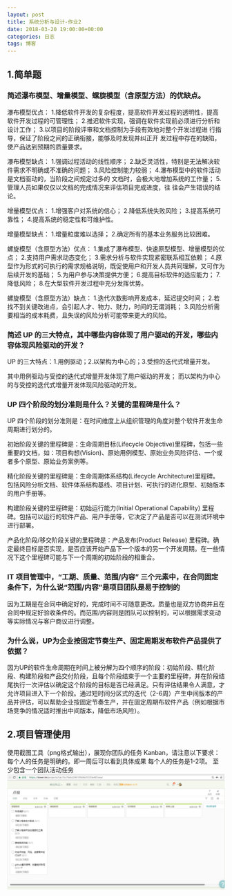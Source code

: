 ```yaml
---
layout: post
title: 系统分析与设计-作业2
date: 2018-03-20 19:00:00+00:00
categories: 日志
tags: 博客
---
```


## 1.简单题

### 简述瀑布模型、增量模型、螺旋模型（含原型方法）的优缺点。
瀑布模型优点：
1.降低软件开发的复杂程度，提高软件开发过程的透明性，提高 软件开发过程的可管理性；
2.推迟软件实现，强调在软件实现前必须进行分析和设计工作；
3.以项目的阶段评审和文档控制为手段有效地对整个开发过程进 行指导，保证了阶段之间的正确衔接，能够及时发现并纠正开 发过程中存在的缺陷，使产品达到预期的质量要求。

瀑布模型缺点：
1.强调过程活动的线性顺序；
2.缺乏灵活性，特别是无法解决软件需求不明确或不准确的问题；
3.风险控制能力较弱；
4.瀑布模型中的软件活动是文档驱动的，当阶段之间规定过多的 文档时，会极大地增加系统的工作量；
5.管理人员如果仅仅以文档的完成情况来评估项目完成进度，往 往会产生错误的结论。

增量模型优点：
1.增强客户对系统的信心；
2.降低系统失败风险；
3.提高系统可靠性；
4.提高系统的稳定性和可维护性。

增量模型缺点：
1.增量粒度难以选择；
2.确定所有的基本业务服务比较困难。

螺旋模型（含原型方法）优点：
1.集成了瀑布模型、快速原型模型、增量模型的优点；
2.支持用户需求动态变化；
3.需求分析与软件实现紧密联系相互依赖；
4.原型作为形式的可执行的需求规格说明，既促使用户和开发人员共同理解，又可作为后续开发的基础；
5.为用户参与决策提供方便；
6.提高目标软件的适应能力；
7.降低风险；
8.在大型软件开发过程中充分发挥优势。

螺旋模型（含原型方法）缺点：
1.迭代次数影响开发成本，延迟提交时间；
2.若找不到关键改进点，会引起人才、物力、财力，时间的无谓消耗；
3.风险分析需要相当的成本耗费，且失误的风险分析可能带来更大的风险。

### 简述 UP 的三大特点，其中哪些内容体现了用户驱动的开发，哪些内容体现风险驱动的开发？
UP 的三大特点：1.用例驱动；2.以架构为中心的；3.受控的迭代式增量开发。

其中用例驱动与受控的迭代式增量开发体现了用户驱动的开发；
而以架构为中心的与受控的迭代式增量开发体现风险驱动的开发。

### UP 四个阶段的划分准则是什么？关键的里程碑是什么？
UP 四个阶段的划分准则是：在时间维度上从组织管理的角度对整个软件开发生命周期进行划分的。

初始阶段关键的里程碑是：生命周期目标(Lifecycle Objective)里程碑，包括一些重要的文档，如：项目构想(Vision)、原始用例模型、原始业务风险评估、一个或者多个原型、原始业务案例等。

精化阶段关键的里程碑是：生命周期体系结构(Lifecycle Architecture)里程碑。包括风险分析文档、软件体系结构基线、项目计划、可执行的进化原型、初始版本的用户手册等。

构建阶段关键的里程碑是：初始运行能力(Initial Operational Capability) 里程碑。包括可以运行的软件产品、用户手册等，它决定了产品是否可以在测试环境中进行部署。

产品化阶段/移交阶段关键的里程碑是：产品发布(Product Release) 里程碑。确定最终目标是否实现，是否应该开始产品下一个版本的另一个开发周期。在一些情况下这个里程碑可能与下一个周期的初始阶段的相重合。

### IT 项目管理中，“工期、质量、范围/内容” 三个元素中，在合同固定条件下，为什么说“范围/内容”是项目团队是易于控制的
因为工期是在合同中确定好的，完成时间不可随意更改。质量也是双方协商并且在合同中规定好验收条件的。而范围/内容则是团队可以控制的，可以根据需求变动等实际情况与客户商议进行调整。

### 为什么说，UP为企业按固定节奏生产、固定周期发布软件产品提供了依据？
因为UP的软件生命周期在时间上被分解为四个顺序的阶段：初始阶段、精化阶段、构建阶段和产品交付阶段，且每个阶段结束于一个主要的里程碑，并在阶段结尾执行一次评估以确定这个阶段的目标是否已经满足。只有评估结果令人满意，才允许项目进入下一个阶段。通过短时间分区式的迭代（2-6周）产生中间版本的产品并评估，可以帮助企业按固定节奏生产，并在固定周期布软件产品（例如根据市场竞争的情况适时推出中间版本，降低市场风险）。

## 2.项目管理使用

使用截图工具（png格式输出），展现你团队的任务 Kanban，请注意以下要求：
每个人的任务是明确的。即一周后可以看到具体成果
每个人的任务是1-2项。
至少包含一个团队活动任务
![团队任务kanban](https://github.com/QAZASDEDC/photo/raw/master/hw2-2.png)